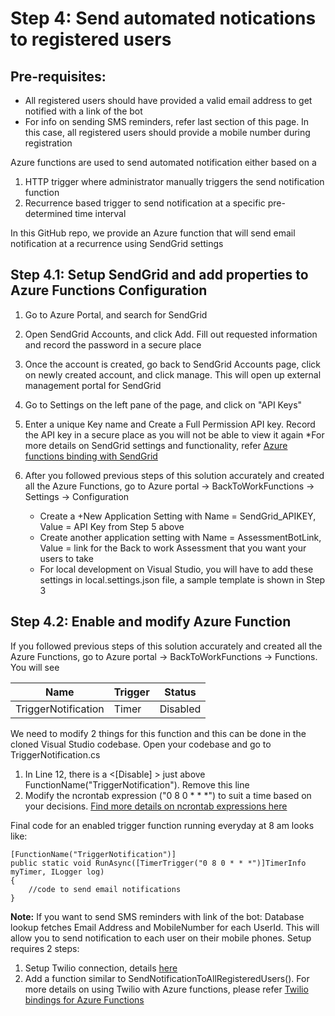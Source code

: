 # Step 4: Send automated notications to registered users 

## Pre-requisites:
- All registered users should have provided a valid email address to get notified with a link of the bot 
- For info on sending SMS reminders, refer last section of this page. In this case, all registered users should provide a mobile number during registration

Azure functions are used to send automated notification either based on a 
1. HTTP trigger where administrator manually triggers the send notification function
2. Recurrence based trigger to send notification at a specific pre-determined time interval

In this GitHub repo, we provide an Azure function that will send email notification at a recurrence using SendGrid settings  

## Step 4.1: Setup SendGrid and add properties to Azure Functions Configuration
1. Go to Azure Portal, and search for SendGrid
2. Open SendGrid Accounts, and click Add. Fill out requested information and record the password in a secure place
3. Once the account is created, go back to SendGrid Accounts page, click on newly created account, and click manage. This will open up external management portal for SendGrid
4. Go to Settings on the left pane of the page, and click on "API Keys"
5. Enter a unique Key name and Create a Full Permission API key. Record the API key in a secure place as you will not be able to view it again
*For more details on SendGrid settings and functionality, refer [Azure functions binding with SendGrid](https://docs.microsoft.com/en-us/azure/azure-functions/functions-bindings-sendgrid?tabs=csharp)

6. After you followed previous steps of this solution accurately and created all the Azure Functions, go to Azure portal -> BackToWorkFunctions -> Settings -> Configuration 
	- Create a +New Application Setting with Name = SendGrid_APIKEY, Value = API Key from Step 5 above
	- Create another application setting with Name = AssessmentBotLink, Value = link for the Back to work Assessment that you want your users to take
	- For local development on Visual Studio, you will have to add these settings in local.settings.json file, a sample template is shown in Step 3

## Step 4.2: Enable and modify Azure Function
If you followed previous steps of this solution accurately and created all the Azure Functions, go to Azure portal -> BackToWorkFunctions -> Functions. You will see 

| Name                | Trigger  | Status     |
|---------------------|----------|------------|
|TriggerNotification  | Timer    | Disabled   |

We need to modify 2 things for this function and this can be done in the cloned Visual Studio codebase.
Open your codebase and go to TriggerNotification.cs 
1) In Line 12, there is a <[Disable] > just above FunctionName("TriggerNotification"). Remove this line
2) Modify the ncrontab expression ("0 8 0 * * *") to suit a time based on your decisions. [Find more details on ncrontab expressions here](https://docs.microsoft.com/en-us/azure/azure-functions/functions-bindings-timer?tabs=csharp#ncrontab-expressions)

Final code for an enabled trigger function running everyday at 8 am looks like:
```
[FunctionName("TriggerNotification")]
public static void RunAsync([TimerTrigger("0 8 0 * * *")]TimerInfo myTimer, ILogger log)
{
    //code to send email notifications         
}
```

**Note:** If you want to send SMS reminders with link of the bot:
Database lookup fetches Email Address and MobileNumber for each UserId. This will allow you to send notification to each user on their mobile phones. Setup requires 2 steps: 
1. Setup Twilio connection, details [here](https://docs.microsoft.com/en-us/azure/connectors/connectors-create-api-twilio)
2. Add a function similar to SendNotificationToAllRegisteredUsers(). For more details on using Twilio with Azure functions, please refer [Twilio bindings for Azure Functions](https://docs.microsoft.com/en-us/azure/azure-functions/functions-bindings-twilio?tabs=csharp)


